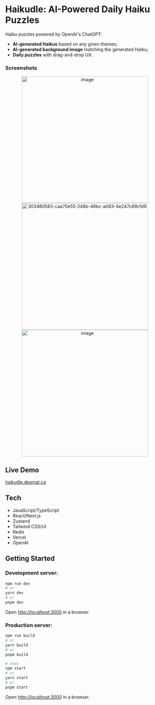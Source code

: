 # Haikudle: AI-Powered Daily Haiku Puzzles

Haiku puzzles powered by OpenAI's ChatGPT:

- **AI-generated Haikus** based on any given themes;
- **AI-generated background image** matching the generated Haiku;
- **Daily puzzles** with drag-and-drop UX.

### Screenshots

<p align="center">
  <img height="400" alt="image" src="https://github.com/desmat/haiku/assets/3298837/d3063391-bc90-47e7-b034-d7fc2814c271">
  <img height="400" alt="303480583-caa70e55-248b-48bc-a083-4e247c69cfd9" src="https://github.com/desmat/haiku/assets/3298837/c364d8e1-fef5-4505-978f-09f15afe9123">
  <img height="400" alt="image" src="https://github.com/desmat/haiku/assets/3298837/6bc7ba2b-8552-42da-ac61-98a3d38e9b19">
</p>

## Live Demo

[haikudle.desmat.ca](https://haikudle.desmat.ca)

## Tech

- JavaScript/TypeScript
- React/Next.js
- Zustand
- Tailwind CSS/UI
- Redis
- Vercel
- OpenAI

## Getting Started

### Development server:

```bash
npm run dev
# or
yarn dev
# or
pnpm dev
```

Open [http://localhost:3000](http://localhost:3000) in a browser.


### Production server:

```bash
npm run build
# or
yarn build
# or
pnpm build

# then 
npm start
# or
yarn start
# or
pnpm start
```

Open [http://localhost:3000](http://localhost:3000) in a browser.
 